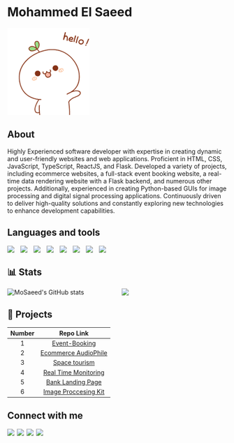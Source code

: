 # Mohammed El Saeed

![Hello](/hello.gif)

## About

Highly Experienced software developer with expertise in creating dynamic and user-friendly websites and web applications. Proficient in HTML, CSS, JavaScript, TypeScript, ReactJS, and Flask. Developed a variety of projects, including ecommerce websites, a full-stack event booking website, a real-time data rendering website with a Flask backend, and numerous other projects. Additionally, experienced in creating Python-based GUIs for image processing and digital signal processing applications. Continuously driven to deliver high-quality solutions and constantly exploring new technologies to enhance development capabilities.

## Languages and tools

<img align="left" width='30px' src="https://cdn.jsdelivr.net/gh/devicons/devicon/icons/html5/html5-original.svg" />

<img align="left" width='30px' src="https://cdn.jsdelivr.net/gh/devicons/devicon/icons/css3/css3-original.svg" />

<img align="left" width='30px' src="https://cdn.jsdelivr.net/gh/devicons/devicon/icons/sass/sass-original.svg" />

<img align="left" width='30px' src="https://cdn.jsdelivr.net/gh/devicons/devicon/icons/javascript/javascript-original.svg" />

<img align="left" width='30px' src="https://cdn.jsdelivr.net/gh/devicons/devicon/icons/react/react-original.svg" />

<img   align="left" width='30px' src="https://cdn.jsdelivr.net/gh/devicons/devicon/icons/jest/jest-plain.svg" />

<img align="left" width='30px'  src="https://cdn.jsdelivr.net/gh/devicons/devicon/icons/python/python-original.svg" />

<img align="left" width='30px' src="https://cdn.jsdelivr.net/gh/devicons/devicon/icons/flask/flask-original-wordmark.svg" />

<br/>

## 📊 Stats

<div style="display: flex; justify-content: space-between; gap:5px">
    <img width="48%" src="https://github-readme-stats.vercel.app/api?username=MoSaeed15&show_icons=true&theme=gruvbox&hide_rank=true" alt="MoSaeed's GitHub stats">
<!--     <img width="33%" src="https://github-readme-stats.vercel.app/api/top-langs/?username=MoSaeed15&theme=onedark&layout=compact" alt="MoSaeed's top languages"> -->
    <img  width="48%"  src="https://github-readme-streak-stats.herokuapp.com/?user=MoSaeed15&theme=onedark&hide_border=true" />
</div>

## 🫠 Projects

| Number |                                Repo Link                                 |
| :----: | :----------------------------------------------------------------------: |
|   1    | [Event-Booking](https://github.com/moSaeed15/tessera-frontend/tree/main) |
|   2    |     [Ecommerce AudioPhile](https://github.com/moSaeed15/audiophile)      |
|   3    |        [Space tourism](https://github.com/moSaeed15/SpaceProject)        |
|   4    |  [Real Time Monitoring](https://github.com/moSaeed15/MonitoringWebsite)  |
|   5    |        [Bank Landing Page](https://github.com/moSaeed15/easybank)        |
|   6    | [Image Proccesing Kit](https://github.com/moSaeed15/ImageProccessingKit) |

## Connect with me

[<img align="left" width="22px" src="https://cdn.jsdelivr.net/npm/simple-icons@v3/icons/twitter.svg" />][twitter]
[<img align="left" width="22px" src="https://cdn.jsdelivr.net/npm/simple-icons@v3/icons/linkedin.svg" />][linkedin]
[<img align="left" width="22px" src="https://cdn.jsdelivr.net/npm/simple-icons@v3/icons/instagram.svg" />][instagram]
[<img align="left" width="22px" src="https://cdn.jsdelivr.net/npm/simple-icons@v3/icons/facebook.svg" />][facebook]

</br>

[twitter]: https://twitter.com/Mohsaeed_
[facebook]: https://www.facebook.com/mohammed.abudulhamed/
[instagram]: https://www.instagram.com/mohammedelsaeed15/
[linkedin]: https://www.linkedin.com/in/mohammed-saeed-b3507214b/
